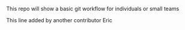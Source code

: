 This repo will show a basic git workflow for individuals or small teams

This line added by another contributor Eric
